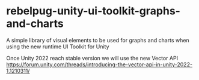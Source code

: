 # rebelpug-unity-ui-toolkit-graphs-and-charts
A simple library of visual elements to be used for graphs and charts when using the new runtime UI Toolkit for Unity

Once Unity 2022 reach stable version we will use the new Vector API https://forum.unity.com/threads/introducing-the-vector-api-in-unity-2022-1.1210311/
